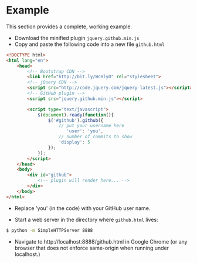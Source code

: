 # Example

This section provides a complete, working example. 

* Download the minified plugin <code>jquery.github.min.js</code>
* Copy and paste the following code into a new file <code>github.html</code>

```html
<!DOCTYPE html>
<html lang="en">
	<head>
		<!-- Bootstrap CDN -->
		<link href="http://bit.ly/WcHlyO" rel="stylesheet">
		<!-- jQuery CDN -->
		<script src="http://code.jquery.com/jquery-latest.js"></script>
		<!-- GitHub plugin -->
		<script src="jquery.github.min.js"></script>

		<script type="text/javascript">
			$(document).ready(function(){
				$('#github').github({
					// put your username here
					   'user': 'you',
					// number of commits to show
					'display': 5
				});
			});
		</script>
	</head>
	<body>
		<div id="github">
			<!-- plugin will render here... -->
		</div>
	</body>
</html>

```

* Replace 'you' (in the code) with your GitHub user name.

* Start a web server in the directory where <code>github.html</code> lives:
```bash
$ python -m SimpleHTTPServer 8888
```
* Navigate to http://localhost:8888/github.html in Google Chrome (or any browser that does not enforce same-origin when running under localhost.)
